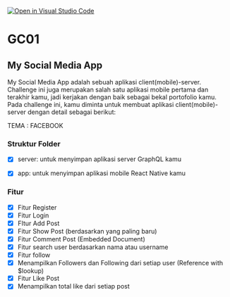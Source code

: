 [![Open in Visual Studio Code](https://classroom.github.com/assets/open-in-vscode-718a45dd9cf7e7f842a935f5ebbe5719a5e09af4491e668f4dbf3b35d5cca122.svg)](https://classroom.github.com/online_ide?assignment_repo_id=14448922&assignment_repo_type=AssignmentRepo)
# GC01

## My Social Media App

My Social Media App adalah sebuah aplikasi client(mobile)-server. Challenge ini juga merupakan salah satu aplikasi mobile pertama dan terakhir kamu, jadi kerjakan dengan baik sebagai bekal portofolio kamu. Pada challenge ini, kamu diminta untuk membuat aplikasi client(mobile)-server dengan detail sebagai berikut:

TEMA : FACEBOOK

### Struktur Folder
- [X] server: untuk menyimpan aplikasi server GraphQL kamu 
- [X] app: untuk menyimpan aplikasi mobile React Native kamu


### Fitur
- [X] Fitur Register
- [X] Fitur Login
- [X] FItur Add Post
- [X] Fitur Show Post (berdasarkan yang paling baru)
- [X] Fitur Comment Post (Embedded Document)
- [X] Fitur search user berdasarkan nama atau username
- [X] Fitur follow
- [X] Menampilkan Followers dan Following dari setiap user (Reference with $lookup)
- [X] Fitur Like Post
- [X] Menampilkan total like dari setiap post